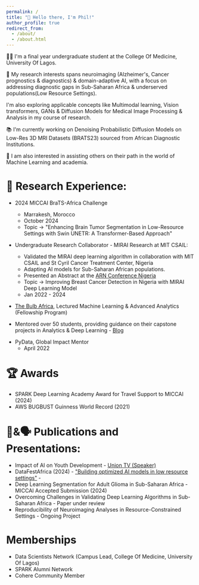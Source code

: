 ```yaml
---
permalink: /
title: "👋 Hello there, I'm Phil!"
author_profile: true
redirect_from: 
  - /about/
  - /about.html
---
```



👨‍🎓 I'm a final year undergraduate student at the College Of Medicine, University Of Lagos.


🔬 My research interests spans neuroimaging (Alzheimer's, Cancer prognostics & diagnostics) & domain-adaptive AI, with a focus on addressing diagnostic gaps in Sub-Saharan Africa & underserved populations(Low Resource Settings).

I'm also exploring applicable concepts like Multimodal learning, Vision transformers, GANs & Diffusion Models for Medical Image Processing & Analysis in my course of research.

📚 I'm currently working on Denoising Probabilistic Diffusion Models on Low-Res 3D MRI Datasets (BRATS23) sourced from African Diagnostic Institutions.

👥 I am also interested in assisting others on their path in the world of Machine Learning and academia.

# 🧪 Research Experience:

* 2024 MICCAI BraTS-Africa Challenge
  - Marrakesh, Morocco
  - October 2024
  - Topic -> "Enhancing Brain Tumor Segmentation in Low-Resource Settings with Swin UNETR: A Transformer-Based Approach"

* Undergraduate Research Collaborator - MIRAI Research at MIT CSAIL:
  - Validated the MIRAI deep learning algorithm in collaboration with MIT CSAIL and St Cyril Cancer Treatment Center, Nigeria
  - Adapting AI models for Sub-Saharan African populations.
  - Presented an Abstract at the [ARN Conference Nigeria](https://drive.google.com/file/d/1PI1xRPkJbvXalursQ2ZqRpr4SUG5Qd3q/view?usp=sharing)
  - Topic -> Improving Breast Cancer Detection in Nigeria with MIRAI Deep Learning Model
  - Jan 2022 - 2024
 
* [The Bulb Africa](https://www.thebulb.africa/), Lectured Machine Learning & Advanced Analytics (Fellowship Program)
 - Mentored over 50 students, providing guidance on their capstone projects in Analytics & Deep Learning - [Blog](https://techcabal.com/2022/11/10/the-bulb-africa-graduates-52-fellows-the-impact-of-tech-hubs-in-africas-tech-ecosystem/)

* PyData, Global Impact Mentor
  - April 2022

# 🏆 Awards

* SPARK Deep Learning Academy Award for Travel Support to MICCAI (2024)
* AWS BUGBUST Guinness World Record (2021)

# 📖&🗣️ Publications and Presentations:
  - Impact of AI on Youth Development - [Union TV (Speaker)](https://www.youtube.com/watch?v=mF39xrosYqk)
  - DataFestAfrica (2024) - ["Building optimized AI models in low resource settings"](https://294b023325a344a68bf3a45c17d7b80a.sessionize.com/session/695634) -
  - Deep Learning Segmentation for Adult Glioma in Sub-Saharan Africa - MICCAI Accepted Submission (2024)
  - Overcoming Challenges in Validating Deep Learning Algorithms in Sub-Saharan Africa - Paper under review
  - Reproducibility of Neuroimaging Analyses in Resource-Constrained Settings - Ongoing Project

# Memberships
  - Data Scientists Network (Campus Lead, College Of Medicine, University Of Lagos)
  - SPARK Alumni Network
  - Cohere Community Member
